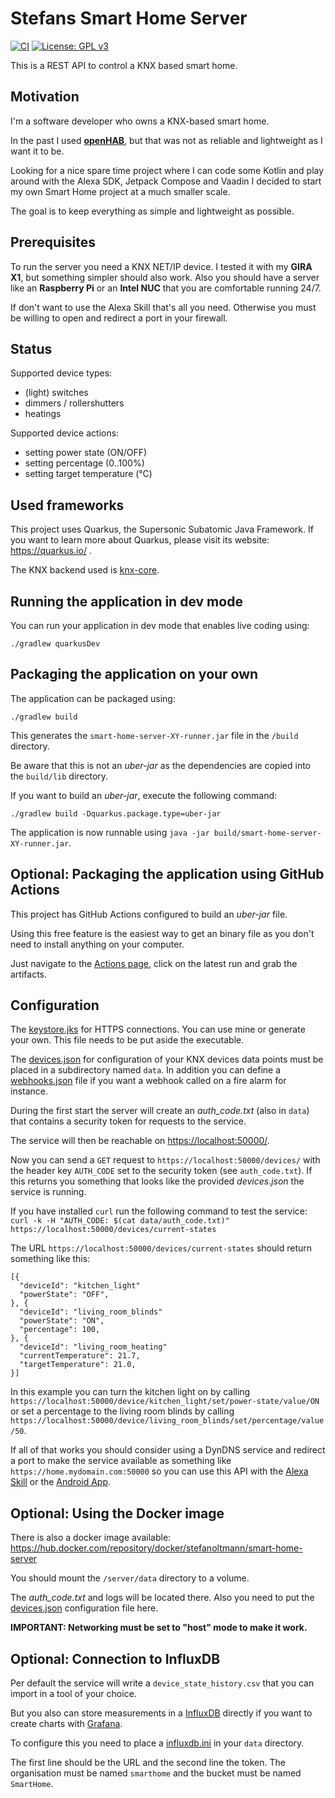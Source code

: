 # Stefans Smart Home Server

[![CI](https://github.com/StefanOltmann/smart-home-server/actions/workflows/ci.yml/badge.svg?branch=master)](https://github.com/StefanOltmann/smart-home-server/actions/workflows/ci.yml)
[![License: GPL v3](https://img.shields.io/badge/License-GPLv3-blue.svg)](https://www.gnu.org/licenses/gpl-3.0)

This is a REST API to control a KNX based smart home.

## Motivation

I'm a software developer who owns a KNX-based smart home.

In the past I used **[openHAB](https://www.openhab.org/)**, but that was not as reliable and lightweight as I want it to
be.

Looking for a nice spare time project where I can code some Kotlin and play around with the Alexa SDK, Jetpack Compose
and Vaadin I decided to start my own Smart Home project at a much smaller scale.

The goal is to keep everything as simple and lightweight as possible.

## Prerequisites

To run the server you need a KNX NET/IP device. I tested it with my **GIRA X1**, but something simpler should also work.
Also you should have a server like an **Raspberry Pi** or an **Intel NUC** that you are comfortable running 24/7.

If don't want to use the Alexa Skill that's all you need. Otherwise you must be willing to open and redirect a port in
your firewall.

## Status

Supported device types:

- (light) switches
- dimmers / rollershutters
- heatings

Supported device actions:

- setting power state (ON/OFF)
- setting percentage (0..100%)
- setting target temperature (°C)

## Used frameworks

This project uses Quarkus, the Supersonic Subatomic Java Framework. If you want to learn more about Quarkus, please
visit its website: https://quarkus.io/ .

The KNX backend used is [knx-core](https://github.com/pitschr/knx-core).

## Running the application in dev mode

You can run your application in dev mode that enables live coding using:

```shell script
./gradlew quarkusDev
```

## Packaging the application on your own

The application can be packaged using:

```shell script
./gradlew build
```

This generates the `smart-home-server-XY-runner.jar` file in the `/build` directory.

Be aware that this is not an _uber-jar_ as the dependencies are copied into the `build/lib` directory.

If you want to build an _uber-jar_, execute the following command:

```shell script
./gradlew build -Dquarkus.package.type=uber-jar
```

The application is now runnable using `java -jar build/smart-home-server-XY-runner.jar`.

## Optional: Packaging the application using GitHub Actions

This project has GitHub Actions configured to build an _uber-jar_ file.

Using this free feature is the easiest way to get an binary file as you don't need to install anything on your computer.

Just navigate to the [Actions page](https://github.com/StefanOltmann/smart-home-server/actions), click on the latest run
and grab the artifacts.

## Configuration

The [keystore.jks](src/main/resources/keystore.jks) for HTTPS connections. You can use mine or generate your own.
This file needs to be put aside the executable.

The [devices.json](docs/devices.json) for configuration of your KNX devices data points must be placed in a subdirectory
named `data`. In addition you can define a [webhooks.json](docs/webhooks.json) file if you want a webhook called on a
fire alarm for instance.

During the first start the server will create an _auth_code.txt_ (also in `data`) that contains a security token for
requests to the service.

The service will then be reachable on [https://localhost:50000/](https://localhost:50000/).

Now you can send a `GET` request to `https://localhost:50000/devices/` with the header key `AUTH_CODE` set to the
security token (see `auth_code.txt`). If this returns you something that looks like the provided _devices.json_ the
service is running.

If you have installed `curl` run the following command to test the service:\
`curl -k -H "AUTH_CODE: $(cat data/auth_code.txt)" https://localhost:50000/devices/current-states`

The URL `https://localhost:50000/devices/current-states` should return something like this:

```
[{
  "deviceId": "kitchen_light"
  "powerState": "OFF",
}, {
  "deviceId": "living_room_blinds"
  "powerState": "ON",
  "percentage": 100,
}, {
  "deviceId": "living_room_heating"
  "currentTemperature": 21.7,
  "targetTemperature": 21.0,
}]
```

In this example you can turn the kitchen light on by
calling `https://localhost:50000/device/kitchen_light/set/power-state/value/ON`
or set a percentage to the living room blinds by
calling `https://localhost:50000/device/living_room_blinds/set/percentage/value/50`.

If all of that works you should consider using a DynDNS service and redirect a port to make the service available as
something like `https://home.mydomain.com:50000` so you can use this API with
the [Alexa Skill](https://github.com/StefanOltmann/smart-home-alexaskill) or the
[Android App](https://github.com/StefanOltmann/smart-home-android).

## Optional: Using the Docker image

There is also a docker image available: https://hub.docker.com/repository/docker/stefanoltmann/smart-home-server

You should mount the `/server/data` directory to a volume.

The _auth_code.txt_ and logs will be located there.
Also you need to put the [devices.json](docs/devices.json) configuration file here.

**IMPORTANT: Networking must be set to "host" mode to make it work.**

## Optional: Connection to InfluxDB

Per default the service will write a `device_state_history.csv` that you can import in a tool of your choice.

But you also can store measurements in a [InfluxDB](https://github.com/influxdata/influxdb) directly if you want to
create charts with [Grafana](https://github.com/grafana/grafana).

To configure this you need to place a [influxdb.ini](docs/influxdb.ini) in your `data` directory.

The first line should be the URL and the second line the token.
The organisation must be named `smarthome` and the bucket must be named `SmartHome`.
